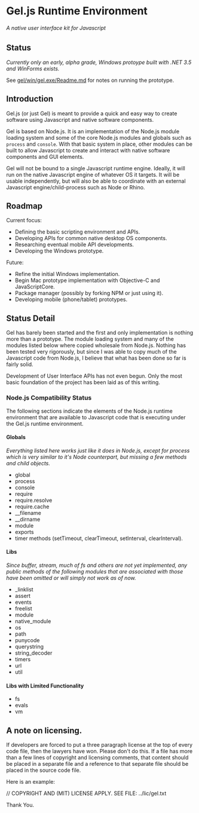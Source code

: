 # Gel.js Runtime Environment

###### *A native user interface kit for Javascript*

## Status

*Currently only an early, alpha grade, Windows protoype built with .NET 3.5 and WinForms exists.*

See [gel/win/gel.exe/Readme.md](win/gel.exe/Readme.md) for notes on running the prototype.

## Introduction

Gel.js (or just Gel) is meant to provide a quick and easy way to create software using Javascript and native software components.

Gel is based on Node.js. It is an implementation of the Node.js module loading system and some of the core Node.js modules and globals such as `process` and `console`. With that basic system in place, other modules can be built to allow Javascript to create and interact with native software components and GUI elements.

Gel will not be bound to a single Javascript runtime engine. Ideally, it will run on the native Javascript engine of whatever OS it targets. It will be usable independently, but will also be able to coordinate with an external Javascript engine/child-process such as Node or Rhino.

## Roadmap

Current focus:

- Defining the basic scripting environment and APIs.
- Developing APIs for common native desktop OS components.
- Researching eventual mobile API developments.
- Developing the Windows prototype.

Future:

- Refine the initial Windows implementation.
- Begin Mac prototype implementation with Objective-C and JavaScriptCore.
- Package manager (possibly by forking NPM or just using it).
- Developing mobile (phone/tablet) prototypes.

## Status Detail

Gel has barely been started and the first and only implementation is nothing more than a prototype. The module loading system and many of the modules listed below where copied wholesale from Node.js. Nothing has been tested very rigorously, but since I was able to copy much of the Javascript code from Node.js, I believe that what has been done so far is fairly solid.

Development of User Interface APIs has not even begun. Only the most basic foundation of the project has been laid as of this writing.

### Node.js Compatibility Status

The following sections indicate the elements of the Node.js runtime environment that are available to Javascript code that is executing under the Gel.js runtime environment.

#### Globals

*Everything listed here works just like it does in Node.js, except for process which is very similar to it's Node counterpart, but missing a few methods and child objects.*

- global
- process
- console
- require
 - require.resolve
 - require.cache
- __filename
- __dirname
- module
- exports
- timer methods (setTimeout, clearTimeout, setInterval, clearInterval).

#### Libs

*Since buffer, stream, much of fs and others are not yet implemented, any public methods of the following modules that are associated with those have been omitted or will simply not work as of now.*

- _linklist
- assert
- events
- freelist
- module
- native_module
- os
- path
- punycode
- querystring
- string_decoder
- timers
- url
- util

#### Libs with Limited Functionality

- fs
- evals
- vm

## A note on licensing.

If developers are forced to put a three paragraph license at the top of every code file, then the lawyers have won. Please don't do this. If a file has more than a few lines of copyright and licensing comments, that content should be placed in a separate file and a reference to that separate file should be placed in the source code file.

Here is an example:

// COPYRIGHT AND (MIT) LICENSE APPLY. SEE FILE: ../lic/gel.txt

Thank You.

